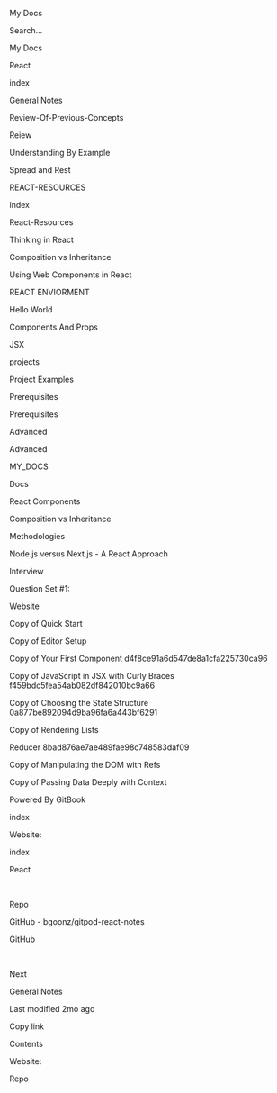<a href="https://bryan-guner.gitbook.io/my-docs/v/mynotes/" class="css-4rbku5 css-1dbjc4n r-1awozwy r-1loqt21 r-18u37iz r-1otgn73 r-1i6wzkk r-lrvibr"></a>

<span class="css-901oao css-16my406 css-vcwn7f" aria-label="My Docs" data-rnw-int-class="nearest_246__260-5184_">My Docs</span>

Search…

<a href="https://bryan-guner.gitbook.io/my-docs/v/mynotes/" class="css-4rbku5 css-1dbjc4n r-1awozwy r-1loqt21 r-18u37iz r-1otgn73 r-1i6wzkk r-lrvibr"></a>

<span class="css-901oao css-16my406 css-vcwn7f" aria-label="My Docs" data-rnw-int-class="nearest_246__260-5184_">My Docs</span>

<span class="css-901oao css-16my406 css-vcwn7f">React</span>

<a href="https://bryan-guner.gitbook.io/my-docs/v/mynotes/" class="css-4rbku5 css-1dbjc4n r-1awozwy r-14lw9ot r-156hn8l r-rs99b7 r-1loqt21 r-18u37iz r-15ysp7h r-ymttw5 r-1otgn73 r-1i6wzkk r-lrvibr"></a>

index

<a href="https://bryan-guner.gitbook.io/my-docs/v/mynotes/general-notes" class="css-4rbku5 css-1dbjc4n r-1awozwy r-42olwf r-rs99b7 r-1loqt21 r-18u37iz r-15ysp7h r-ymttw5 r-1otgn73 r-1i6wzkk r-lrvibr"></a>

General Notes

<a href="https://bryan-guner.gitbook.io/my-docs/v/mynotes/review-of-previous-concepts" class="css-4rbku5 css-1dbjc4n r-1awozwy r-42olwf r-rs99b7 r-1loqt21 r-18u37iz r-15ysp7h r-ymttw5 r-1otgn73 r-1i6wzkk r-lrvibr"></a>

Review-Of-Previous-Concepts

<a href="https://bryan-guner.gitbook.io/my-docs/v/mynotes/reiew" class="css-4rbku5 css-1dbjc4n r-1awozwy r-42olwf r-rs99b7 r-1loqt21 r-18u37iz r-15ysp7h r-ymttw5 r-1otgn73 r-1i6wzkk r-lrvibr"></a>

Reiew

<a href="https://bryan-guner.gitbook.io/my-docs/v/mynotes/understanding-by-example" class="css-4rbku5 css-1dbjc4n r-1awozwy r-42olwf r-rs99b7 r-1loqt21 r-18u37iz r-15ysp7h r-ymttw5 r-1otgn73 r-1i6wzkk r-lrvibr"></a>

Understanding By Example

<a href="https://bryan-guner.gitbook.io/my-docs/v/mynotes/spread-and-rest" class="css-4rbku5 css-1dbjc4n r-1awozwy r-42olwf r-rs99b7 r-1loqt21 r-18u37iz r-15ysp7h r-ymttw5 r-1otgn73 r-1i6wzkk r-lrvibr"></a>

Spread and Rest

REACT-RESOURCES

<a href="https://bryan-guner.gitbook.io/my-docs/v/mynotes/react-md/appendix" class="css-4rbku5 css-1dbjc4n r-1awozwy r-42olwf r-rs99b7 r-1loqt21 r-18u37iz r-15ysp7h r-ymttw5 r-1otgn73 r-1i6wzkk r-lrvibr"></a>

index

<a href="https://bryan-guner.gitbook.io/my-docs/v/mynotes/react-md/react-resources" class="css-4rbku5 css-1dbjc4n r-1awozwy r-42olwf r-rs99b7 r-1loqt21 r-18u37iz r-15ysp7h r-ymttw5 r-1otgn73 r-1i6wzkk r-lrvibr"></a>

React-Resources

<a href="https://bryan-guner.gitbook.io/my-docs/v/mynotes/react-md/untitled-1" class="css-4rbku5 css-1dbjc4n r-1awozwy r-42olwf r-rs99b7 r-1loqt21 r-18u37iz r-15ysp7h r-ymttw5 r-1otgn73 r-1i6wzkk r-lrvibr"></a>

Thinking in React

<a href="https://bryan-guner.gitbook.io/my-docs/v/mynotes/react-md/composition-vs-inheritance" class="css-4rbku5 css-1dbjc4n r-1awozwy r-42olwf r-rs99b7 r-1loqt21 r-18u37iz r-15ysp7h r-ymttw5 r-1otgn73 r-1i6wzkk r-lrvibr"></a>

Composition vs Inheritance

<a href="https://bryan-guner.gitbook.io/my-docs/v/mynotes/react-md/using-web-components-in-react" class="css-4rbku5 css-1dbjc4n r-1awozwy r-42olwf r-rs99b7 r-1loqt21 r-18u37iz r-15ysp7h r-ymttw5 r-1otgn73 r-1i6wzkk r-lrvibr"></a>

Using Web Components in React

<a href="https://bryan-guner.gitbook.io/my-docs/v/mynotes/react-md/react-enviorment" class="css-4rbku5 css-1dbjc4n r-1awozwy r-42olwf r-rs99b7 r-1loqt21 r-18u37iz r-15ysp7h r-ymttw5 r-1otgn73 r-1i6wzkk r-lrvibr"></a>

REACT ENVIORMENT

<a href="https://bryan-guner.gitbook.io/my-docs/v/mynotes/react-md/hello-world" class="css-4rbku5 css-1dbjc4n r-1awozwy r-42olwf r-rs99b7 r-1loqt21 r-18u37iz r-15ysp7h r-ymttw5 r-1otgn73 r-1i6wzkk r-lrvibr"></a>

Hello World

<a href="https://bryan-guner.gitbook.io/my-docs/v/mynotes/react-md/components-and-props" class="css-4rbku5 css-1dbjc4n r-1awozwy r-42olwf r-rs99b7 r-1loqt21 r-18u37iz r-15ysp7h r-ymttw5 r-1otgn73 r-1i6wzkk r-lrvibr"></a>

Components And Props

<a href="https://bryan-guner.gitbook.io/my-docs/v/mynotes/react-md/jsx" class="css-4rbku5 css-1dbjc4n r-1awozwy r-42olwf r-rs99b7 r-1loqt21 r-18u37iz r-15ysp7h r-ymttw5 r-1otgn73 r-1i6wzkk r-lrvibr"></a>

JSX

projects

<a href="https://bryan-guner.gitbook.io/my-docs/v/mynotes/projects/project-examples" class="css-4rbku5 css-1dbjc4n r-1awozwy r-42olwf r-rs99b7 r-1loqt21 r-18u37iz r-15ysp7h r-ymttw5 r-1otgn73 r-1i6wzkk r-lrvibr"></a>

Project Examples

Prerequisites

<a href="https://bryan-guner.gitbook.io/my-docs/v/mynotes/prerequisites/prerequisites" class="css-4rbku5 css-1dbjc4n r-1awozwy r-42olwf r-rs99b7 r-1loqt21 r-18u37iz r-15ysp7h r-ymttw5 r-1otgn73 r-1i6wzkk r-lrvibr"></a>

Prerequisites

Advanced

<a href="https://bryan-guner.gitbook.io/my-docs/v/mynotes/advanced/advanced" class="css-4rbku5 css-1dbjc4n r-1awozwy r-42olwf r-rs99b7 r-1loqt21 r-18u37iz r-15ysp7h r-ymttw5 r-1otgn73 r-1i6wzkk r-lrvibr"></a>

Advanced

MY_DOCS

<a href="https://bryan-guner.gitbook.io/my-docs/v/mynotes/my_docs/docs" class="css-4rbku5 css-1dbjc4n r-1awozwy r-42olwf r-rs99b7 r-1loqt21 r-18u37iz r-15ysp7h r-ymttw5 r-1otgn73 r-1i6wzkk r-lrvibr"></a>

Docs

<a href="https://bryan-guner.gitbook.io/my-docs/v/mynotes/my_docs/react-components" class="css-4rbku5 css-1dbjc4n r-1awozwy r-42olwf r-rs99b7 r-1loqt21 r-18u37iz r-15ysp7h r-ymttw5 r-1otgn73 r-1i6wzkk r-lrvibr"></a>

React Components

<a href="https://bryan-guner.gitbook.io/my-docs/v/mynotes/my_docs/composition-vs-inheritance" class="css-4rbku5 css-1dbjc4n r-1awozwy r-42olwf r-rs99b7 r-1loqt21 r-18u37iz r-15ysp7h r-ymttw5 r-1otgn73 r-1i6wzkk r-lrvibr"></a>

Composition vs Inheritance

Methodologies

<a href="https://bryan-guner.gitbook.io/my-docs/v/mynotes/methodologies/node.js-versus-next.js-a-react-approach" class="css-4rbku5 css-1dbjc4n r-1awozwy r-42olwf r-rs99b7 r-1loqt21 r-18u37iz r-15ysp7h r-ymttw5 r-1otgn73 r-1i6wzkk r-lrvibr"></a>

Node.js versus Next.js - A React Approach

Interview

<a href="https://bryan-guner.gitbook.io/my-docs/v/mynotes/interview/question-set-1" class="css-4rbku5 css-1dbjc4n r-1awozwy r-42olwf r-rs99b7 r-1loqt21 r-18u37iz r-15ysp7h r-ymttw5 r-1otgn73 r-1i6wzkk r-lrvibr"></a>

Question Set \#1:

<a href="https://bryan-guner.gitbook.io/my-docs/v/mynotes/website" class="css-4rbku5 css-1dbjc4n r-1awozwy r-42olwf r-rs99b7 r-1loqt21 r-18u37iz r-15ysp7h r-ymttw5 r-1otgn73 r-1i6wzkk r-lrvibr"></a>

Website

<a href="https://bryan-guner.gitbook.io/my-docs/v/mynotes/copy-of-quick-start" class="css-4rbku5 css-1dbjc4n r-1awozwy r-42olwf r-rs99b7 r-1loqt21 r-18u37iz r-15ysp7h r-ymttw5 r-1otgn73 r-1i6wzkk r-lrvibr"></a>

Copy of Quick Start

<a href="https://bryan-guner.gitbook.io/my-docs/v/mynotes/copy-of-editor-setup" class="css-4rbku5 css-1dbjc4n r-1awozwy r-42olwf r-rs99b7 r-1loqt21 r-18u37iz r-15ysp7h r-ymttw5 r-1otgn73 r-1i6wzkk r-lrvibr"></a>

Copy of Editor Setup

<a href="https://bryan-guner.gitbook.io/my-docs/v/mynotes/copy-of-your-first-component-d4f8ce91a6d547de8a1cfa225730ca96" class="css-4rbku5 css-1dbjc4n r-1awozwy r-42olwf r-rs99b7 r-1loqt21 r-18u37iz r-15ysp7h r-ymttw5 r-1otgn73 r-1i6wzkk r-lrvibr"></a>

Copy of Your First Component d4f8ce91a6d547de8a1cfa225730ca96

<a href="https://bryan-guner.gitbook.io/my-docs/v/mynotes/copy-of-javascript-in-jsx-with-curly-braces-f459bdc5fea54ab082df842010bc9a66" class="css-4rbku5 css-1dbjc4n r-1awozwy r-42olwf r-rs99b7 r-1loqt21 r-18u37iz r-15ysp7h r-ymttw5 r-1otgn73 r-1i6wzkk r-lrvibr"></a>

Copy of JavaScript in JSX with Curly Braces f459bdc5fea54ab082df842010bc9a66

<a href="https://bryan-guner.gitbook.io/my-docs/v/mynotes/copy-of-choosing-the-state-structure-0a877be892094d9ba96fa6a443bf6291" class="css-4rbku5 css-1dbjc4n r-1awozwy r-42olwf r-rs99b7 r-1loqt21 r-18u37iz r-15ysp7h r-ymttw5 r-1otgn73 r-1i6wzkk r-lrvibr"></a>

Copy of Choosing the State Structure 0a877be892094d9ba96fa6a443bf6291

<a href="https://bryan-guner.gitbook.io/my-docs/v/mynotes/copy-of-rendering-lists" class="css-4rbku5 css-1dbjc4n r-1awozwy r-42olwf r-rs99b7 r-1loqt21 r-18u37iz r-15ysp7h r-ymttw5 r-1otgn73 r-1i6wzkk r-lrvibr"></a>

Copy of Rendering Lists

<a href="https://bryan-guner.gitbook.io/my-docs/v/mynotes/reducer-8bad876ae7ae489fae98c748583daf09" class="css-4rbku5 css-1dbjc4n r-1awozwy r-42olwf r-rs99b7 r-1loqt21 r-18u37iz r-15ysp7h r-ymttw5 r-1otgn73 r-1i6wzkk r-lrvibr"></a>

Reducer 8bad876ae7ae489fae98c748583daf09

<a href="https://bryan-guner.gitbook.io/my-docs/v/mynotes/copy-of-manipulating-the-dom-with-refs" class="css-4rbku5 css-1dbjc4n r-1awozwy r-42olwf r-rs99b7 r-1loqt21 r-18u37iz r-15ysp7h r-ymttw5 r-1otgn73 r-1i6wzkk r-lrvibr"></a>

Copy of Manipulating the DOM with Refs

<a href="https://bryan-guner.gitbook.io/my-docs/v/mynotes/copy-of-passing-data-deeply-with-context" class="css-4rbku5 css-1dbjc4n r-1awozwy r-42olwf r-rs99b7 r-1loqt21 r-18u37iz r-15ysp7h r-ymttw5 r-1otgn73 r-1i6wzkk r-lrvibr"></a>

Copy of Passing Data Deeply with Context

Powered By <span class="css-901oao css-16my406 r-b88u0q">GitBook</span>

index

<span data-key="c9788b4d5c3542f5a30ab8f07bd19aee"><span data-offset-key="c9788b4d5c3542f5a30ab8f07bd19aee:0">Website:</span></span>

index

React

<span data-key="83a19d0121564cdfa23aa0be9e944208"><span data-offset-key="83a19d0121564cdfa23aa0be9e944208:0"><span data-slate-zero-width="n">​</span></span></span>

<span data-key="7436a8721d6a469da344677489a47ada"><span data-offset-key="7436a8721d6a469da344677489a47ada:0">Repo</span></span>

GitHub - bgoonz/gitpod-react-notes

GitHub

<span data-key="403c031f0e4d448aac280b6d388fcaab"><span data-offset-key="403c031f0e4d448aac280b6d388fcaab:0"><span data-slate-zero-width="n">​</span></span></span>

<a href="https://bryan-guner.gitbook.io/my-docs/v/mynotes/general-notes" class="css-4rbku5 css-1dbjc4n r-1awozwy r-14lw9ot r-190qawg r-z2wwpe r-rs99b7 r-4dj0k7 r-1loqt21 r-1quu1zo r-1ro0kt6 r-18u37iz r-16y2uox r-1wbh5a2 r-nsbfu8 r-1otgn73 r-1i6wzkk r-lrvibr"></a>

Next

General Notes

Last modified <span class="css-901oao css-16my406" aria-label="2021-09-11 16:55 UTC">2mo ago</span>

Copy link

Contents

<a href="https://bryan-guner.gitbook.io/my-docs/v/mynotes/#website" class="css-4rbku5 css-1dbjc4n r-855088 r-dwliz8 r-1loqt21 r-18u37iz r-lqms97 r-dnmrzs r-iphfwy r-1guathk r-1h8ys4a r-1otgn73 r-1i6wzkk r-lrvibr r-7xmw5f"></a>

Website:

<a href="https://bryan-guner.gitbook.io/my-docs/v/mynotes/#repo" class="css-4rbku5 css-1dbjc4n r-855088 r-dwliz8 r-1loqt21 r-18u37iz r-lqms97 r-dnmrzs r-iphfwy r-1guathk r-1h8ys4a r-1otgn73 r-1i6wzkk r-lrvibr r-7xmw5f"></a>

Repo
